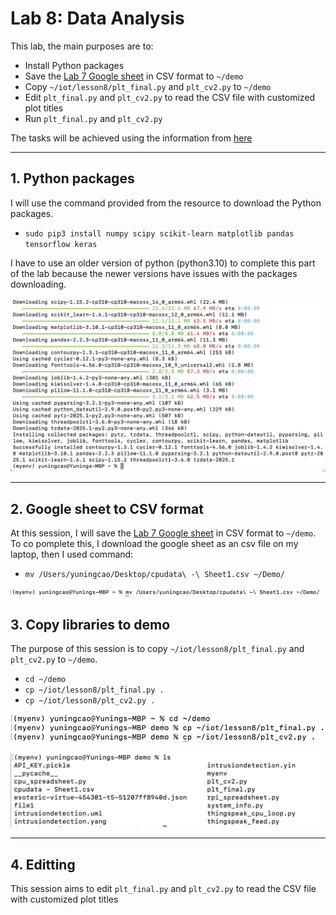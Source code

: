 # Lab 8: Data Analysis
This lab, the main purposes are to: 
- Install Python packages
- Save the [Lab 7 Google sheet](https://docs.google.com/spreadsheets/d/1nbYyeGmE9Q35VCDbZDn72-6ZoZWu6IT9RHJPYSlYppg/edit?gid=0#gid=0) in CSV format to `~/demo`
- Copy `~/iot/lesson8/plt_final.py` and `plt_cv2.py` to `~/demo`
- Edit `plt_final.py` and `plt_cv2.py` to read the CSV file with customized plot titles
- Run `plt_final.py` and `plt_cv2.py`

The tasks will be achieved using the information from [here](https://github.com/kevinwlu/iot/tree/master/lesson8)

---
## 1. Python packages 
I will use the command provided from the resource to download the Python packages.
- `sudo pip3 install numpy scipy scikit-learn matplotlib pandas tensorflow keras`

I have to use an older version of python (python3.10) to complete this part of the lab because the newer versions have issues with the packages downloading. 

![download](https://github.com/YuningCao0512/Engineering_Design_VI/blob/main/lab8_pictures/download.png)

---
## 2. Google sheet to CSV format
At this session, I will save the [Lab 7 Google sheet](https://docs.google.com/spreadsheets/d/1nbYyeGmE9Q35VCDbZDn72-6ZoZWu6IT9RHJPYSlYppg/edit?gid=0#gid=0) in CSV format to `~/demo`. To co pomplete this, I download the google sheet as an csv file on my laptop, then I used command:
- `mv /Users/yuningcao/Desktop/cpudata\ -\ Sheet1.csv ~/Demo/` 

![move](https://github.com/YuningCao0512/Engineering_Design_VI/blob/main/lab8_pictures/move%20csv.png)

## 3. Copy libraries to demo
The purpose of this session is to copy `~/iot/lesson8/plt_final.py` and `plt_cv2.py` to `~/demo`. 
- `cd ~/demo`
- `cp ~/iot/lesson8/plt_final.py .`
- `cp ~/iot/lesson8/plt_cv2.py .`

![copy](https://github.com/YuningCao0512/Engineering_Design_VI/blob/main/lab8_pictures/files%20copy.png)

![demo](https://github.com/YuningCao0512/Engineering_Design_VI/blob/main/lab8_pictures/demo.png)

---
## 4. Editting
This session aims to edit `plt_final.py` and `plt_cv2.py` to read the CSV file with customized plot titles





